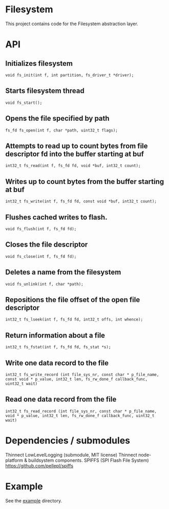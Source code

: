 # Filesystem

This project contains code for the Filesystem abstraction layer.

# API

## Initializes filesystem
`void fs_init(int f, int partition, fs_driver_t *driver);`

## Starts filesystem thread
`void fs_start();`

## Opens the file specified by path
`fs_fd fs_open(int f, char *path, uint32_t flags);`

## Attempts to read up to count bytes from file descriptor fd into the buffer starting at buf
`int32_t fs_read(int f, fs_fd fd, void *buf, int32_t count);`

## Writes up to count bytes from the buffer starting at buf
`int32_t fs_write(int f, fs_fd fd, const void *buf, int32_t count);`

## Flushes cached writes to flash.
`void fs_flush(int f, fs_fd fd);`

## Closes the file descriptor
`void fs_close(int f, fs_fd fd);`

## Deletes a name from the filesystem
`void fs_unlink(int f, char *path);`

## Repositions the file offset of the open file descriptor
`int32_t fs_lseek(int f, fs_fd fd, int32_t offs, int whence);`

## Return information about a file
`int32_t fs_fstat(int f, fs_fd fd, fs_stat *s);`

## Write one data record to the file
`int32_t fs_write_record (int file_sys_nr, const char * p_file_name, const void * p_value, int32_t len, fs_rw_done_f callback_func, uint32_t wait)`

## Read one data record from the file
`int32_t fs_read_record (int file_sys_nr, const char * p_file_name, void * p_value, int32_t len, fs_rw_done_f callback_func, uint32_t wait)`

# Dependencies / submodules

Thinnect LowLevelLogging (submodule, MIT license)
Thinnect node-platform & buildsystem components.
SPIFFS (SPI Flash File System) https://github.com/pellepl/spiffs

# Example

See the [example](example) directory.
